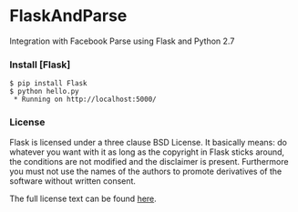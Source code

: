 # FlaskAndParse
Integration with Facebook Parse using Flask and Python 2.7

### Install [Flask]
```terminal
$ pip install Flask
$ python hello.py
 * Running on http://localhost:5000/
```

### License
Flask is licensed under a three clause BSD License. It basically means: do whatever you want with it as long as the copyright in Flask sticks around, the conditions are not modified and the disclaimer is present. Furthermore you must not use the names of the authors to promote derivatives of the software without written consent.

The full license text can be found [here](http://flask.pocoo.org/docs/0.10/license/#flask-license).
